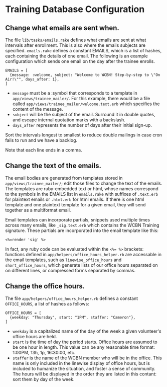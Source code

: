 # Training Database Configuration

## Change what emails are sent when.
The file `lib/tasks/emails.rake` defines what emails are sent at what intervals
after enrollment.  This is also where the emails subjects are specified.
`emails.rake` defines a constant EMAILS, which is a list of hashes, each
containing the details of one email.  The following is an example configuration
which sends one email on the day after the trainee enrolls.

    EMAILS = [ 
      {message: :welcome, subject: "Welcome to WCBN! Step-by-step to \"On Air!\"", days_after: 1}, 
    ]

 - `message` must be a :symbol that corresponds to a template in
   `app/views/trainee_mailer/`. For this example, there would be a file called
   `app/views/trainee_mailer/welcome.text.erb` which specifies the content of
   the message.
 - `subject` will be the subject of the email.  Surround it in double quotes,
   and escape internal quotation marks with a backslash.
 - `days_after` represents the number of days after their initial sign-up.

Sort the intervals longest to smallest to reduce double mailings in case cron
fails to run and we have a backlog.

Note that each line ends in a comma.

## Change the text of the emails.
The email bodies are generated from templates stored in
`app/views/trainee_mailer/`; edit those files to change the text of the emails.
The templates are ruby-embedded text or html, whose names correspond to the
symbols in the EMAILS list in `emails.rake` with suffixes of `.text.erb` for
plaintext emails or `.html.erb` for html emails.  If there is one html template
and one plaintext template for a given email, they will send together as a
multiformat email.

Email templates can incorporate partials, snippets used multiple times across
many emails, like `_sig.text.erb` which contains the WCBN Training signature.
These partials are incorporated into the email template like this:

    <%=render 'sig' %>

In fact, any ruby code can be evaluated within the `<%= %>` brackets: functions
defined in `app/helpers/office_hours_helper.rb` are accessable in the email
templates, such as `linewise_office_hours` and `short_office_hours`, which
generate lists of our office hours separated on on different lines, or
compressed forms separated by commas.

## Change the office hours.
The file `app/helpers/office_hours_helper.rb` defines a constant `OFFICE_HOURS`,
a list of hashes as follows:

    OFFICE_HOURS = [
      {weekday: "Thursday", start: "1PM", staffer: "Cameron"},
    ]
    
 - `weekday` is a capitalized name of the day of the week a given volunteer's
   office hours are held.
 - `start` is the time of day the period starts.  Office hours are assumed to be
   one hour in length.  This value can be any reasonable time format: 1:00PM,
   13h, 1p, 16:30:00, etc.
 - `staffer` is the name of the WCBN member who will be in the office.  This
   name is only included in the linewise display of office hours, but is
   included to humanize the situation, and foster a sense of community.
The hours will be displayed in the order they are listed in this contant:
sort them by day of the week.
